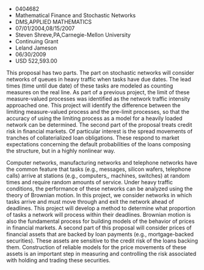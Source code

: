 
* 0404682
* Mathematical Finance and Stochastic Networks
* DMS,APPLIED MATHEMATICS
* 07/01/2004,08/15/2007
* Steven Shreve,PA,Carnegie-Mellon University
* Continuing Grant
* Leland Jameson
* 06/30/2009
* USD 522,593.00

This proposal has two parts. The part on stochastic networks will consider
networks of queues in heavy traffic when tasks have due dates. The lead times
(time until due date) of these tasks are modeled as counting measures on the
real line. As part of a previous project, the limit of these measure-valued
processes was identified as the network traffic intensity approached one. This
project will identify the difference between the limiting measure-valued process
and the pre-limit processes, so that the accuracy of using the limiting process
as a model for a heavily loaded network can be determined. The second part of
the proposal treats credit risk in financial markets. Of particular interest is
the spread movements of tranches of collaterialized loan obligations. These
respond to market expectations concerning the default probabilities of the loans
composing the structure, but in a highly nonlinear way.

Computer networks, manufacturing networks and telephone networks have the common
feature that tasks (e.g., messages, silicon wafers, telephone calls) arrive at
stations (e.g., computers,, machines, switches) at random times and require
random amounts of service. Under heavy traffic conditions, the performance of
these networks can be analyzed using the theory of Brownian motion. In this
project, we consider networks in which tasks arrive and must move through and
exit the network ahead of deadlines. This project will develop a method to
determine what proportion of tasks a network will process within their
deadlines. Brownian motion is also the fundamental process for building models
of the behavior of prices in financial markets. A second part of this proposal
will consider prices of financial assets that are backed by loan payments (e.g.,
mortgage-backed securities). These assets are sensitive to the credit risk of
the loans backing them. Construction of reliable models for the price movements
of these assets is an important step in measuring and controlling the risk
associated with holding and trading these securities.
